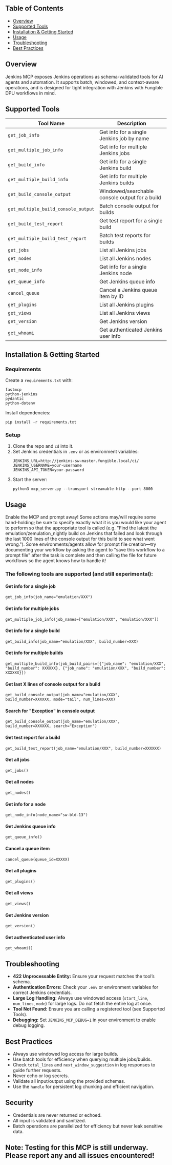 ## Table of Contents
- [Overview](#overview)
- [Supported Tools](#supported-tools)
- [Installation & Getting Started](#installation--getting-started)
- [Usage](#usage)
- [Troubleshooting](#troubleshooting)
- [Best Practices](#best-practices)

## Overview
Jenkins MCP exposes Jenkins operations as schema-validated tools for AI agents and automation. It supports batch, windowed, and context-aware operations, and is designed for tight integration with Jenkins with Fungible DPU workflows in mind.

## Supported Tools
| Tool Name                        | Description                                         |
|----------------------------------|-----------------------------------------------------|
| `get_job_info`                   | Get info for a single Jenkins job by name           |
| `get_multiple_job_info`          | Get info for multiple Jenkins jobs                  |
| `get_build_info`                 | Get info for a single Jenkins build                 |
| `get_multiple_build_info`        | Get info for multiple Jenkins builds                |
| `get_build_console_output`       | Windowed/searchable console output for a build      |
| `get_multiple_build_console_output` | Batch console output for builds                  |
| `get_build_test_report`          | Get test report for a single build                  |
| `get_multiple_build_test_report` | Batch test reports for builds                       |
| `get_jobs`                       | List all Jenkins jobs                               |
| `get_nodes`                      | List all Jenkins nodes                              |
| `get_node_info`                  | Get info for a single Jenkins node                  |
| `get_queue_info`                 | Get Jenkins queue info                              |
| `cancel_queue`                   | Cancel a Jenkins queue item by ID                   |
| `get_plugins`                    | List all Jenkins plugins                            |
| `get_views`                      | List all Jenkins views                              |
| `get_version`                    | Get Jenkins version                                 |
| `get_whoami`                     | Get authenticated Jenkins user info                 |

## Installation & Getting Started

### Requirements
Create a `requirements.txt` with:
```
fastmcp
python-jenkins
pydantic
python-dotenv
```
Install dependencies:
```
pip install -r requirements.txt
```

### Setup
1. Clone the repo and `cd` into it.
2. Set Jenkins credentials in `.env` or as environment variables:
   ```
   JENKINS_URL=http://jenkins-sw-master.fungible.local/ci/
   JENKINS_USERNAME=your-username
   JENKINS_API_TOKEN=your-password
   ```
3. Start the server:
   ```
   python3 mcp_server.py --transport streamable-http --port 8000
   ```

## Usage

Enable the MCP and prompt away! Some actions may/will require some hand-holding; be sure to specify exactly what it is you would like your agent to perform so that the appropriate tool is called (e.g. "Find the latest the emulation/zemulation_nightly build on Jenkins that failed and look through the last 1000 lines of the console output for this build to see what went wrong."). Some environments/agents allow for prompt file creation—try documenting your workflow by asking the agent to "save this workflow to a prompt file" after the task is complete and then calling the file for future workflows so the agent knows how to handle it!

### The following tools are supported (and still experimental):

#### Get info for a single job
```
get_job_info(job_name="emulation/XXX")
```

#### Get info for multiple jobs
```
get_multiple_job_info(job_names=["emulation/XXX", "emulation/XXX"])
```

#### Get info for a single build
```
get_build_info(job_name="emulation/XXX", build_number=XXX)
```

#### Get info for multiple builds
```
get_multiple_build_info(job_build_pairs=[{"job_name": "emulation/XXX", "build_number": XXXXXX}, {"job_name": "emulation/XXX", "build_number": XXXXXX}])
```

#### Get last X lines of console output for a build
```
get_build_console_output(job_name="emulation/XXX", build_number=XXXXXX, mode="tail", num_lines=XXX)
```

#### Search for "Exception" in console output
```
get_build_console_output(job_name="emulation/XXX", build_number=XXXXXX, search="Exception")
```

#### Get test report for a build
```
get_build_test_report(job_name="emulation/XXX", build_number=XXXXXX)
```

#### Get all jobs
```
get_jobs()
```

#### Get all nodes
```
get_nodes()
```

#### Get info for a node
```
get_node_info(node_name="sw-bld-13")
```

#### Get Jenkins queue info
```
get_queue_info()
```

#### Cancel a queue item
```
cancel_queue(queue_id=XXXXX)
```

#### Get all plugins
```
get_plugins()
```

#### Get all views
```
get_views()
```

#### Get Jenkins version
```
get_version()
```

#### Get authenticated user info
```
get_whoami()
```

### 

## Troubleshooting
- **422 Unprocessable Entity:** Ensure your request matches the tool’s schema.
- **Authentication Errors:** Check your `.env` or environment variables for correct Jenkins credentials.
- **Large Log Handling:** Always use windowed access (`start_line`, `num_lines`, `mode`) for large logs. Do not fetch the entire log at once.
- **Tool Not Found:** Ensure you are calling a registered tool (see Supported Tools).
- **Debugging:** Set `JENKINS_MCP_DEBUG=1` in your environment to enable debug logging.

## Best Practices
- Always use windowed log access for large builds.
- Use batch tools for efficiency when querying multiple jobs/builds.
- Check `total_lines` and `next_window_suggestion` in log responses to guide further requests.
- Never echo or log secrets.
- Validate all input/output using the provided schemas.
- Use the `handle` for persistent log chunking and efficient navigation.

## Security
- Credentials are never returned or echoed.
- All input is validated and sanitized.
- Batch operations are parallelized for efficiency but never leak sensitive data.

## Note: Testing for this MCP is still underway. Please report any and all issues encountered!

